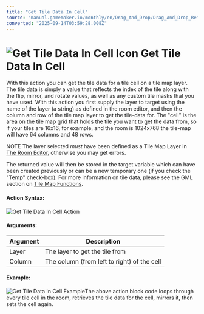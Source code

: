 ```yaml
---
title: "Get Tile Data In Cell"
source: "manual.gamemaker.io/monthly/en/Drag_And_Drop/Drag_And_Drop_Reference/Tiles/Get_Tile_Data_In_Cell.htm"
converted: "2025-09-14T03:59:28.008Z"
---
```


# ![Get Tile Data In Cell Icon](../../../assets/Images/Scripting_Reference/Drag_And_Drop/Reference/Tiles/i_Tiles_Get_Tile_Data_In_Cell.png) Get Tile Data In Cell

With this action you can get the tile data for a tile cell on a tile map layer. The tile data is simply a value that reflects the index of the tile along with the flip, mirror, and rotate values, as well as any custom tile masks that you have used. With this action you first supply the layer to target using the name of the layer (a string) as defined in the room editor, and then the column and row of the tile map layer to get the tile-data for. The "cell" is the area on the tile map grid that holds the tile you want to get the data from, so if your tiles are 16x16, for example, and the room is 1024x768 the tile-map will have 64 columns and 48 rows.

NOTE The layer selected _must_ have been defined as a Tile Map Layer in [The Room Editor](../../../The_Asset_Editors/Rooms.md), otherwise you may get errors.

The returned value will then be stored in the target variable which can have been created previously or can be a new temporary one (if you check the "Temp" check-box). For more information on tile data, please see the GML section on [Tile Map Functions](../../../GameMaker_Language/GML_Reference/Asset_Management/Rooms/Tile_Map_Layers/Tile_Map_Layers.md).

#### Action Syntax:

![Get Tile Data In Cell  Action](../../../assets/Images/Scripting_Reference/Drag_And_Drop/Reference/Tiles/a_Tiles_Get_Tile_Data_In_Cell.png)

#### Arguments:

| Argument | Description |
| --- | --- |
| Layer | The layer to get the tile from |
| Column | The column (from left to right) of the cell |

#### Example:

![Get Tile Data In Cell Example](../../../assets/Images/Scripting_Reference/Drag_And_Drop/Reference/Tiles/e_Tiles_Set_Tile_Data_In_Cell.png)The above action block code loops through every tile cell in the room, retrieves the tile data for the cell, mirrors it, then sets the cell again.